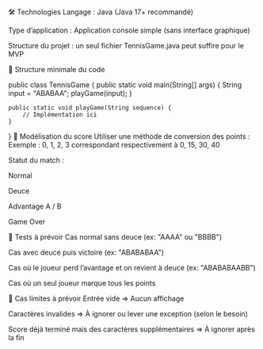 🛠️ Technologies
Langage : Java (Java 17+ recommandé)

Type d’application : Application console simple (sans interface graphique)

Structure du projet : un seul fichier TennisGame.java peut suffire pour le MVP

📂 Structure minimale du code

public class TennisGame {
public static void main(String[] args) {
String input = "ABABAA";
playGame(input);
}

    public static void playGame(String sequence) {
        // Implémentation ici
    }
}
🔢 Modélisation du score
Utiliser une méthode de conversion des points :
Exemple : 0, 1, 2, 3 correspondant respectivement à 0, 15, 30, 40

Statut du match :

Normal

Deuce

Advantage A / B

Game Over

🧪 Tests à prévoir
Cas normal sans deuce (ex: "AAAA" ou "BBBB")

Cas avec deuce puis victoire (ex: "ABABABAA")

Cas où le joueur perd l’avantage et on revient à deuce (ex: "ABABABAABB")

Cas où un seul joueur marque tous les points

🧠 Cas limites à prévoir
Entrée vide ⇒ Aucun affichage

Caractères invalides ⇒ À ignorer ou lever une exception (selon le besoin)

Score déjà terminé mais des caractères supplémentaires ⇒ À ignorer après la fin